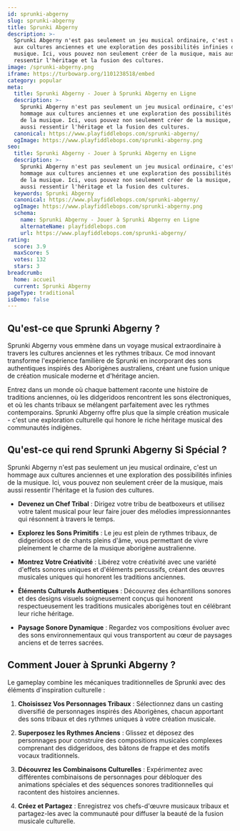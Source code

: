 ```yaml
---
id: sprunki-abgerny
slug: sprunki-abgerny
title: Sprunki Abgerny
description: >-
  Sprunki Abgerny n'est pas seulement un jeu musical ordinaire, c'est un hommage
  aux cultures anciennes et une exploration des possibilités infinies de la
  musique. Ici, vous pouvez non seulement créer de la musique, mais aussi
  ressentir l'héritage et la fusion des cultures.
image: /sprunki-abgerny.png
iframe: https://turbowarp.org/1101238518/embed
category: popular
meta:
  title: Sprunki Abgerny - Jouer à Sprunki Abgerny en Ligne
  description: >-
    Sprunki Abgerny n'est pas seulement un jeu musical ordinaire, c'est un
    hommage aux cultures anciennes et une exploration des possibilités infinies
    de la musique. Ici, vous pouvez non seulement créer de la musique, mais
    aussi ressentir l'héritage et la fusion des cultures.
  canonical: https://www.playfiddlebops.com/sprunki-abgerny/
  ogImage: https://www.playfiddlebops.com/sprunki-abgerny.png
seo:
  title: Sprunki Abgerny - Jouer à Sprunki Abgerny en Ligne
  description: >-
    Sprunki Abgerny n'est pas seulement un jeu musical ordinaire, c'est un
    hommage aux cultures anciennes et une exploration des possibilités infinies
    de la musique. Ici, vous pouvez non seulement créer de la musique, mais
    aussi ressentir l'héritage et la fusion des cultures.
  keywords: Sprunki Abgerny
  canonical: https://www.playfiddlebops.com/sprunki-abgerny/
  ogImage: https://www.playfiddlebops.com/sprunki-abgerny.png
  schema:
    name: Sprunki Abgerny - Jouer à Sprunki Abgerny en Ligne
    alternateName: playfiddlebops.com
    url: https://www.playfiddlebops.com/sprunki-abgerny/
rating:
  score: 3.9
  maxScore: 5
  votes: 132
  stars: 3
breadcrumb:
  home: accueil
  current: Sprunki Abgerny
pageType: traditional
isDemo: false
---
```


## Qu'est-ce que Sprunki Abgerny ?

Sprunki Abgerny vous emmène dans un voyage musical extraordinaire à travers les cultures anciennes et les rythmes tribaux. Ce mod innovant transforme l'expérience familière de Sprunki en incorporant des sons authentiques inspirés des Aborigènes australiens, créant une fusion unique de création musicale moderne et d'héritage ancien.

Entrez dans un monde où chaque battement raconte une histoire de traditions anciennes, où les didgeridoos rencontrent les sons électroniques, et où les chants tribaux se mélangent parfaitement avec les rythmes contemporains. Sprunki Abgerny offre plus que la simple création musicale - c'est une exploration culturelle qui honore le riche héritage musical des communautés indigènes.

## Qu'est-ce qui rend Sprunki Abgerny Si Spécial ?

Sprunki Abgerny n'est pas seulement un jeu musical ordinaire, c'est un hommage aux cultures anciennes et une exploration des possibilités infinies de la musique. Ici, vous pouvez non seulement créer de la musique, mais aussi ressentir l'héritage et la fusion des cultures.

- **Devenez un Chef Tribal** : Dirigez votre tribu de beatboxeurs et utilisez votre talent musical pour leur faire jouer des mélodies impressionnantes qui résonnent à travers le temps.

- **Explorez les Sons Primitifs** : Le jeu est plein de rythmes tribaux, de didgeridoos et de chants pleins d'âme, vous permettant de vivre pleinement le charme de la musique aborigène australienne.

- **Montrez Votre Créativité** : Libérez votre créativité avec une variété d'effets sonores uniques et d'éléments percussifs, créant des œuvres musicales uniques qui honorent les traditions anciennes.

- **Éléments Culturels Authentiques** : Découvrez des échantillons sonores et des designs visuels soigneusement conçus qui honorent respectueusement les traditions musicales aborigènes tout en célébrant leur riche héritage.

- **Paysage Sonore Dynamique** : Regardez vos compositions évoluer avec des sons environnementaux qui vous transportent au cœur de paysages anciens et de terres sacrées.

## Comment Jouer à Sprunki Abgerny ?

Le gameplay combine les mécaniques traditionnelles de Sprunki avec des éléments d'inspiration culturelle :

1. **Choisissez Vos Personnages Tribaux** : Sélectionnez dans un casting diversifié de personnages inspirés des Aborigènes, chacun apportant des sons tribaux et des rythmes uniques à votre création musicale.

1. **Superposez les Rythmes Anciens** : Glissez et déposez des personnages pour construire des compositions musicales complexes comprenant des didgeridoos, des bâtons de frappe et des motifs vocaux traditionnels.

1. **Découvrez les Combinaisons Culturelles** : Expérimentez avec différentes combinaisons de personnages pour débloquer des animations spéciales et des séquences sonores traditionnelles qui racontent des histoires anciennes.

1. **Créez et Partagez** : Enregistrez vos chefs-d'œuvre musicaux tribaux et partagez-les avec la communauté pour diffuser la beauté de la fusion musicale culturelle.